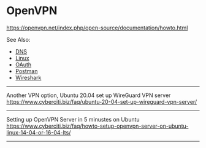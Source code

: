 # OpenVPN

https://openvpn.net/index.php/open-source/documentation/howto.html

See Also:

  - [DNS](DNS.md)
  - [Linux](Linux.md)
  - [OAuth](OAuth.md)
  - [Postman](Postman.md)
  - [Wireshark](Wireshark.md)

---

Another VPN option, Ubuntu 20.04 set up WireGuard VPN server
https://www.cyberciti.biz/faq/ubuntu-20-04-set-up-wireguard-vpn-server/

---

Setting up OpenVPN Server in 5 minustes on Ubuntu
https://www.cyberciti.biz/faq/howto-setup-openvpn-server-on-ubuntu-linux-14-04-or-16-04-lts/

---
